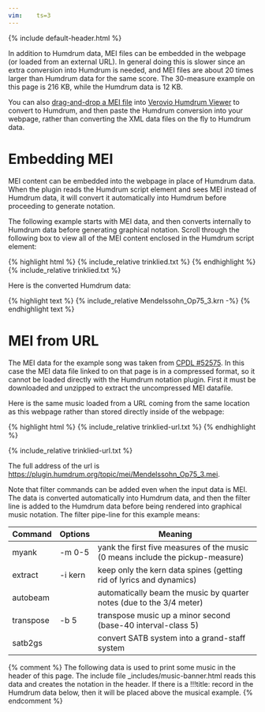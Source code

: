 ```yaml
---
vim:	ts=3
---
```


{% include default-header.html %}

In addition to Humdrum data, MEI files can be embedded in the 
webpage (or loaded from an external URL).  In general doing this is slower since 
an extra conversion into Humdrum is needed, and MEI files
are about 20 times larger than Humdrum data for the same score.  The <nobr>30-measure</nobr>
example on this page is 216 KB, while the Humdrum data is 12 KB.

You can also <a target="_blank"
href="http://doc.verovio.humdrum.org/interface/mei/">drag-and-drop a
MEI file</a> into <a target="_blank"
href="http://verovio.humdrum.org">Verovio Humdrum Viewer</a> to
convert to Humdrum, and then paste the Humdrum conversion into your
webpage, rather than converting the XML data files on the fly to
Humdrum data.


# Embedding MEI #

MEI content can be embedded into the webpage in place of Humdrum
data.  When the plugin reads the Humdrum script element and sees
MEI instead of Humdrum data, it will convert it automatically
into Humdrum before proceeding to generate notation.

The following example starts with MEI data, and then converts
internally to Humdrum data before generating graphical notation.
Scroll through the following box to view all of the MEI content
enclosed in the Humdrum script element:

<div class="scrolling">
{% highlight html %}
{% include_relative trinklied.txt %}
{% endhighlight %}
{% include_relative trinklied.txt %}
</div>


Here is the converted Humdrum data:

<div class="scrolling">
{% highlight text %}
{% include_relative Mendelssohn_Op75_3.krn -%}
{% endhighlight text %}
</div>


# MEI from URL #

The MEI data for the example song was taken from <a target="_blank"
href="http://www3.cpdl.org/wiki/index.php/Trinklied,_Op._75,_No._3_(Felix_Mendelssohn)">CPDL
#52575</a>.  In this case the MEI data file linked to on that
page is in a compressed format, so it cannot be loaded directly with the Humdrum notation plugin.
First it must be downloaded and unzipped to extract the uncompressed MEI datafile.

Here is the same music loaded from a URL coming from the same
location as this webpage rather than stored directly inside of the
webpage:

{% highlight html %}
{% include_relative trinklied-url.txt %}
{% endhighlight %}

{% include_relative trinklied-url.txt %}

The full address of the url is <a target="_blank" href="https://plugin.humdrum.org/topic/mei/Mendelssohn_Op75_3.mei">https://plugin.humdrum.org/topic/mei/Mendelssohn_Op75_3.mei</a>.


Note that filter commands can be added even when the input data is
MEI.  The data is converted automatically into Humdrum data,
and then the filter line is added to the Humdrum data before being
rendered into graphical music notation.  The filter pipe-line for
this example means:

|  Command  |  Options       | Meaning
|-----------|----------------|--------
| myank     | -m&nbsp;0-5    | yank the first five measures of the music (0 means include the pickup-measure)
| extract   | -i&nbsp;kern   | keep only the kern data spines (getting rid of lyrics and dynamics)
| autobeam  |                | automatically beam the music by quarter notes (due to the 3/4 meter)
| transpose | -b&nbsp;5      | transpose music up a minor second (base-40 interval-class 5)
| satb2gs   |                | convert SATB system into a grand-staff system



{% comment %}
	The following data is used to print some music in the header of this page.
	The include file _includes/music-banner.html reads this data and creates
	the notation in the header.  If there is a !!!title: record in the
	Humdrum data below, then it will be placed above the musical example.
{% endcomment %}

<script type="text/x-humdrum" id="title-notation-source">
!!!title: <a target="_blank" href="http://www3.cpdl.org/wiki/index.php/Trinklied,_Op._75,_No._3_(Felix_Mendelssohn)">Mendelssohn: Trinklied, op. 75, no. 3, Bass 2 part</a>
{% include_relative Mendelssohn_Op75_3.krn -%}
!!!filter: extract -k 1
</script>
